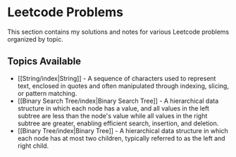 # Leetcode Problems

This section contains my solutions and notes for various Leetcode problems organized by topic.

## Topics Available

- [[String/index|String]] - A sequence of characters used to represent text, enclosed in quotes and often manipulated through indexing, slicing, or pattern matching.
- [[Binary Search Tree/index|Binary Search Tree]] - A hierarchical data structure in which each node has a value, and all values in the left subtree are less than the node's value while all values in the right subtree are greater, enabling efficient search, insertion, and deletion.
- [[Binary Tree/index|Binary Tree]] - A hierarchical data structure in which each node has at most two children, typically referred to as the left and right child.
